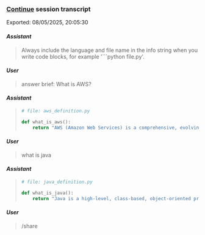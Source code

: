 ### [Continue](https://continue.dev) session transcript
 Exported: 08/05/2025, 20:05:30

#### _Assistant_

> Always include the language and file name in the info string when you write code blocks, for example '```python file.py'.

#### _User_

> answer brief: What is AWS?

#### _Assistant_

> ```python
> # file: aws_definition.py
> 
> def what_is_aws():
>     return "AWS (Amazon Web Services) is a comprehensive, evolving cloud computing platform provided by Amazon. It offers a mix of infrastructure as a service (IaaS), platform as a service (PaaS), and packaged software as a service (SaaS) offerings."
> ```

#### _User_

> what is java

#### _Assistant_

> ```python
> # file: java_definition.py
> 
> def what_is_java():
>     return "Java is a high-level, class-based, object-oriented programming language that is designed to have as few implementation dependencies as possible. It's a general-purpose language intended to let application developers write once, run anywhere (WORA), meaning that compiled Java code can run on all platforms that support Java without the need for recompilation."
> ```

#### _User_

> /share 